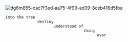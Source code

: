 ![dg6m855-cac7f3ed-aa75-4f99-ad39-8ceb416d5fba](https://github.com/user-attachments/assets/b071d370-1223-43c7-96e3-0f24e4e2c48b)
    
    into the tree
                  destiny
                         understood of 
                                      thing 
                                            ever
